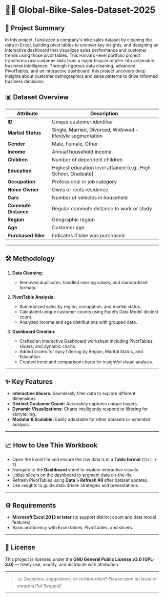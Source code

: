 # 🚴‍♂️ Global-Bike-Sales-Dataset-2025

## 📑 Project Summary
In this project, I analyzed a company's bike sales dataset by cleaning the data in Excel, building pivot tables to uncover key insights, and designing an interactive dashboard that visualizes sales performance and customer trends using those pivot tables. This Harvard-level portfolio project transforms raw customer data from a major bicycle retailer into actionable business intelligence. Through rigorous data cleaning, advanced PivotTables, and an interactive dashboard, this project uncovers deep insights about customer demographics and sales patterns to drive informed business decisions.


## 📊 Dataset Overview

| Attribute           | Description                                                               |
|---------------------|---------------------------------------------------------------------------|
| **ID**              | Unique customer identifier                                                |
| **Marital Status**   | Single, Married, Divorced, Widowed – lifestyle segmentation               |
| **Gender**          | Male, Female, Other                                                       |
| **Income**          | Annual household income                                                  |
| **Children**        | Number of dependent children                                            |
| **Education**       | Highest education level attained (e.g., High School, Graduate)          |
| **Occupation**      | Professional or job category                                             |
| **Home Owner**      | Owns or rents residence                                                  |
| **Cars**            | Number of vehicles in household                                          |
| **Commute Distance**| Regular commute distance to work or study                               |
| **Region**          | Geographic region                                                        |
| **Age**             | Customer age                                                           |
| **Purchased Bike**  | Indicates if bike was purchased                                         |

---

## 🛠️ Methodology

1. **Data Cleaning:**
   - Removed duplicates, handled missing values, and standardized formats.

2. **PivotTable Analysis:**
   - Summarized sales by region, occupation, and marital status.
   - Calculated unique customer counts using Excel’s Data Model distinct count.
   - Analyzed income and age distributions with grouped data.

3. **Dashboard Creation:**
   - Crafted an interactive Dashboard worksheet including PivotTables, slicers, and dynamic charts.
   - Added slicers for easy filtering by Region, Marital Status, and Education.
   - Created trend and comparison charts for insightful visual analysis.

---

## ✨ Key Features

- **Interactive Slicers:** Seamlessly filter data to explore different dimensions.
- **Distinct Customer Count:** Accurately captures unique buyers.
- **Dynamic Visualizations:** Charts intelligently respond to filtering for storytelling.
- **Modular & Scalable:** Easily adaptable for other datasets or extended analysis.

---

## 📈 How to Use This Workbook

- Open the Excel file and ensure the raw data is in a **Table format** (`Ctrl + T`).
- Navigate to the **Dashboard** sheet to explore interactive visuals.
- Utilize slicers on the dashboard to segment data on-the-fly.
- Refresh PivotTables using **Data > Refresh All** after dataset updates.
- Use insights to guide data-driven strategies and presentations.

---

## ⚙️ Requirements

- **Microsoft Excel 2013 or later** (to support distinct count and data model features)
- Basic proficiency with Excel tables, PivotTables, and slicers.

---

## 📜 License

This project is licensed under the **GNU General Public License v3.0 (GPL-3.0)** — freely use, modify, and distribute with attribution.

---

> ✉️ *Questions, suggestions, or collaboration? Please open an Issue or create a Pull Request!*

---
